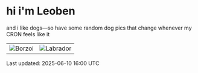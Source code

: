 # hi i'm Leoben

and i like dogs—so have some random dog pics that change whenever my CRON feels like it

|  |  |
|--------|----------|
| ![Borzoi](https://random-dog-vercel.vercel.app/api/random-borzoi?v=1749571212) | ![Labrador](https://random-dog-vercel.vercel.app/api/random-labrador?v=1749571212) |

Last updated: 2025-06-10 16:00 UTC
